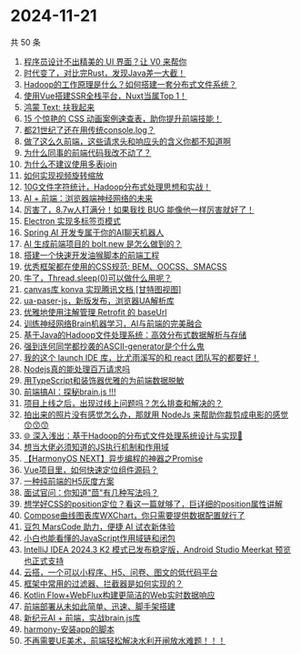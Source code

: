 # 2024-11-21

共 50 条

<!-- BEGIN JUEJIN -->
<!-- 最后更新时间 2024-11-21 00:01:07 +0800 -->
1. [程序员设计不出精美的 UI 界面？让 V0 来帮你](https://juejin.cn/post/7438647233219903542)
1. [时代变了，对比完Rust，发现Java差一大截！](https://juejin.cn/post/7438545751512104996)
1. [Hadoop的工作原理是什么？如何搭建一套分布式文件系统？](https://juejin.cn/post/7436937745422385162)
1. [使用Vue搭建SSR全栈平台，Nuxt当属Top 1！](https://juejin.cn/post/7438250352544202787)
1. [鸿蒙 Text: 扶我起来](https://juejin.cn/post/7438259497519546380)
1. [15 个惊艳的 CSS 动画案例速查表，助你提升前端技能！](https://juejin.cn/post/7438240030806474788)
1. [都21世纪了还在用传统console.log？](https://juejin.cn/post/7438544796971122729)
1. [做了这么久前端，这些请求头和响应头的含义你都不知道啊](https://juejin.cn/post/7438451242567319571)
1. [为什么同事的前端代码我改不动了？](https://juejin.cn/post/7438647460219961395)
1. [为什么不建议使用多表join](https://juejin.cn/post/7438597251487268875)
1. [如何实现视频旋转缩放](https://juejin.cn/post/7438244162863120411)
1. [10G文件字符统计，Hadoop分布式处理思想和实战！](https://juejin.cn/post/7437158688688947254)
1. [AI + 前端：浏览器端神经网络的未来](https://juejin.cn/post/7438862522768506915)
1. [厉害了，8.7w人打满分！如果我找 BUG 能像他一样厉害就好了！](https://juejin.cn/post/7438560270258913334)
1. [Electron 实现多标签页模式](https://juejin.cn/post/7438943159042998323)
1. [Spring AI 开发专属于你的AI聊天机器人](https://juejin.cn/post/7434367774775181348)
1. [AI 生成前端项目的 bolt.new 是怎么做到的？](https://juejin.cn/post/7438916462751088650)
1. [搭建一个快速开发油猴脚本的前端工程](https://juejin.cn/post/7437887483259584522)
1. [优秀框架都在使用的CSS规范: BEM、OOCSS、SMACSS](https://juejin.cn/post/7438994542769520680)
1. [牛了，Thread.sleep(0)可以做什么用呢？](https://juejin.cn/post/7438259497518858252)
1. [canvas库 konva 实现腾讯文档 [甘特图视图]](https://juejin.cn/post/7438990704456532031)
1. [ua-paser-js，新版发布，浏览器UA解析库](https://juejin.cn/post/7438811022671921186)
1. [优雅地使用注解管理 Retrofit 的 baseUrl](https://juejin.cn/post/7438246420056358951)
1. [训练神经网络Brain机器学习，AI与前端的完美融合](https://juejin.cn/post/7438627952668164105)
1. [基于Java的Hadoop文件处理系统：高效分布式数据解析与存储](https://juejin.cn/post/7437388200777891875)
1. [强到连何同学都抄袭的ASCII-generator是个什么鬼](https://juejin.cn/post/7439168415531548710)
1. [我的这个 launch IDE 库，比尤雨溪写的和 react 团队写的都要好！](https://juejin.cn/post/7438634989954220073)
1. [Nodejs真的能处理百万请求吗](https://juejin.cn/post/7438815319747248178)
1. [用TypeScript和装饰器优雅的为前端数据脱敏](https://juejin.cn/post/7438554047248171019)
1. [前端搞AI：探秘brain.js !!!](https://juejin.cn/post/7438828356467114036)
1. [项目上线之后，出现过线上问题吗？怎么排查和解决的？](https://juejin.cn/post/7438815319747280946)
1. [拍出来的照片没有感觉怎么办，那就用 NodeJs 来帮助你裁剪成电影的感觉 😙😙😙](https://juejin.cn/post/7438160208381509667)
1. [🌐 深入浅出：基于Hadoop的分布式文件处理系统设计与实现🏅](https://juejin.cn/post/7437005087282855948)
1. [想当大佬必须知道的JS执行机制和作用域](https://juejin.cn/post/7438466149803769883)
1. [【HarmonyOS NEXT】异步编程的神器之Promise](https://juejin.cn/post/7438295037275488296)
1. [Vue项目里，如何快速定位组件源码？](https://juejin.cn/post/7438247876312432659)
1. [一种纯前端的H5灰度方案](https://juejin.cn/post/7438840414239326227)
1. [面试官问：你知道"茴"有几种写法吗？](https://juejin.cn/post/7439187798676602934)
1. [想学好CSS的position定位？看这一篇就够了，巨详细的position属性讲解](https://juejin.cn/post/7438824467905986569)
1. [Compose曲线图表库WXChart，你只需要提供数据配置就行了](https://juejin.cn/post/7438835112790605865)
1. [豆包 MarsCode 助力，便捷 AI 试衣新体验](https://juejin.cn/post/7438235416480759845)
1. [小白也能看懂的JavaScript作用域链和闭包](https://juejin.cn/post/7438628028585279539)
1. [IntelliJ IDEA 2024.3 K2 模式已发布稳定版，Android Studio Meerkat 预览也正式支持](https://juejin.cn/post/7439251025385177107)
1. [云搭，一个可以小程序、H5、问卷、图文的低代码平台](https://juejin.cn/post/7438627952668327945)
1. [框架中常用的过滤器、拦截器是如何实现的？](https://juejin.cn/post/7438217660729376808)
1. [Kotlin Flow+WebFlux构建更简洁的Web实时数据响应](https://juejin.cn/post/7437714988149817396)
1. [前端部署从未如此简单、迅速、脚手架搭建](https://juejin.cn/post/7438878218838982666)
1. [新纪元AI + 前端，实战brain.js库](https://juejin.cn/post/7438860483586146344)
1. [harmony-安装app的脚本](https://juejin.cn/post/7438456086308651045)
1. [不再需要UE美术，前端轻松解决水利开闸放水难题！！！](https://juejin.cn/post/7438395660523323403)
<!-- END JUEJIN -->